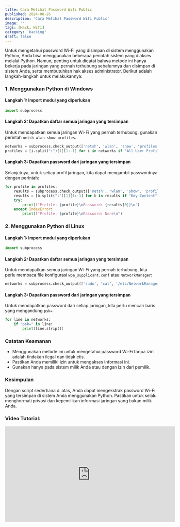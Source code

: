 ```yaml
---
title: Cara Melihat Password Wifi Public
published: 2024-08-26
description: 'Cara Melihat Password Wifi Public'
image: ''
tags: [Hack, Wifi]
category: 'Hacking'
draft: false 
---
```


Untuk mengetahui password Wi-Fi yang disimpan di sistem menggunakan Python, Anda bisa menggunakan beberapa perintah sistem yang diakses melalui Python. Namun, penting untuk dicatat bahwa metode ini hanya bekerja pada jaringan yang pernah terhubung sebelumnya dan disimpan di sistem Anda, serta membutuhkan hak akses administrator. Berikut adalah langkah-langkah untuk melakukannya:

### 1. Menggunakan Python di Windows

#### Langkah 1: Import modul yang diperlukan
```python
import subprocess
```

#### Langkah 2: Dapatkan daftar semua jaringan yang tersimpan
Untuk mendapatkan semua jaringan Wi-Fi yang pernah terhubung, gunakan perintah `netsh wlan show profiles`.
```python
networks = subprocess.check_output(['netsh', 'wlan', 'show', 'profiles']).decode('utf-8').split('\n')
profiles = [i.split(":")[1][1:-1] for i in networks if "All User Profile" in i]
```

#### Langkah 3: Dapatkan password dari jaringan yang tersimpan
Selanjutnya, untuk setiap profil jaringan, kita dapat mengambil passwordnya dengan perintah:
```python
for profile in profiles:
    results = subprocess.check_output(['netsh', 'wlan', 'show', 'profile', profile, 'key=clear']).decode('utf-8').split('\n')
    results = [b.split(":")[1][1:-1] for b in results if "Key Content" in b]
    try:
        print(f"Profile: {profile}\nPassword: {results[0]}\n")
    except IndexError:
        print(f"Profile: {profile}\nPassword: None\n")
```

### 2. Menggunakan Python di Linux

#### Langkah 1: Import modul yang diperlukan
```python
import subprocess
```

#### Langkah 2: Dapatkan daftar semua jaringan yang tersimpan
Untuk mendapatkan semua jaringan Wi-Fi yang pernah terhubung, kita perlu membaca file konfigurasi `wpa_supplicant.conf` atau `NetworkManager`:
```python
networks = subprocess.check_output(['sudo', 'cat', '/etc/NetworkManager/system-connections/*']).decode('utf-8').split('\n')
```

#### Langkah 3: Dapatkan password dari jaringan yang tersimpan
Untuk mendapatkan password dari setiap jaringan, kita perlu mencari baris yang mengandung `psk=`.
```python
for line in networks:
    if "psk=" in line:
        print(line.strip())
```

### Catatan Keamanan

- Menggunakan metode ini untuk mengetahui password Wi-Fi tanpa izin adalah tindakan ilegal dan tidak etis.
- Pastikan Anda memiliki izin untuk mengakses informasi ini.
- Gunakan hanya pada sistem milik Anda atau dengan izin dari pemilik.

### Kesimpulan
Dengan script sederhana di atas, Anda dapat mengekstrak password Wi-Fi yang tersimpan di sistem Anda menggunakan Python. Pastikan untuk selalu menghormati privasi dan kepemilikan informasi jaringan yang bukan milik Anda.

### Video Tutorial:
<iframe width="560" height="315" src="https://www.youtube.com/embed/lPILPnkgxBE?si=U4tR-NGaYT-c6mit" title="YouTube video player" frameborder="0" allow="accelerometer; autoplay; clipboard-write; encrypted-media; gyroscope; picture-in-picture; web-share" referrerpolicy="strict-origin-when-cross-origin" allowfullscreen></iframe>

